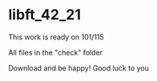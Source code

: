 # libft_42_21

This work is ready on 101/115

All files in the "check" folder

Download and be happy! Good luck to you 
